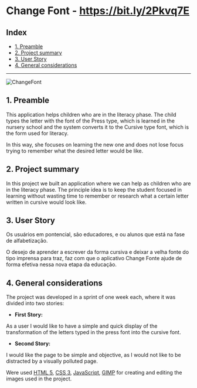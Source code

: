 # Change Font - https://bit.ly/2Pkvq7E

## Index

- [1. Preamble](#1-Preamble)
- [2. Project summary](#2-project-summary)
- [3. User Story](#3-user-story)
- [4. General considerations](#4-general-considerations)

---

![ChangeFont](https://user-images.githubusercontent.com/990877/110169837-0843c880-7dd8-11eb-950e-602b1e41ff68.jpg)

## 1. Preamble

This application helps children who are in the literacy phase. The child types the letter with the font of the Press type, which is learned in the nursery school and the system converts it to the Cursive type font, which is the form used for literacy.

In this way, she focuses on learning the new one and does not lose focus trying to remember what the desired letter would be like.

## 2. Project summary

In this project we built an application where we can help as children who are in the literacy phase. The principle idea is to keep the student focused
in learning without wasting time to remember or research what a certain letter written in cursive would look like.

## 3. User Story

Os usuários em pontencial, são educadores, e ou alunos que está na fase de alfabetização.

O desejo de aprender a escrever da forma cursiva e deixar a velha fonte do tipo imprensa para traz, faz com que o aplicativo Change Fonte ajude de forma
efetiva nessa nova etapa da educação.

## 4. General considerations

The project was developed in a sprint of one week each, where it was divided into two stories:

- **First Story:**

As a user I would like to have a simple and quick display of the transformation of the letters typed in the press font into the cursive font.

- **Second Story:**

I would like the page to be simple and objective, as I would not like to be distracted by a visually polluted page.

Were used [HTML 5](https://developer.mozilla.org/en-US/docs/Web/HTML/HTML5), [CSS 3](https://developer.mozilla.org/en-US/docs/Web/CSS), [JavaScript](https://developer.mozilla.org/en-US/docs/Web/JavaScript), [GIMP](https://www.gimp.org/) for creating and editing the images used in the project.
